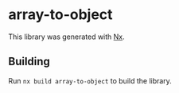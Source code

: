 # array-to-object

This library was generated with [Nx](https://nx.dev).



## Building

Run `nx build array-to-object` to build the library.




